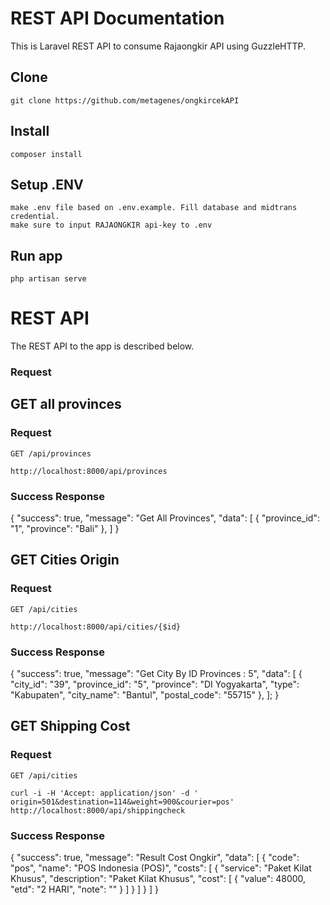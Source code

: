 # REST API Documentation

This is Laravel REST API to consume Rajaongkir API using GuzzleHTTP. 

## Clone 

    git clone https://github.com/metagenes/ongkircekAPI


## Install

    composer install

## Setup .ENV

    make .env file based on .env.example. Fill database and midtrans credential.
    make sure to input RAJAONGKIR api-key to .env

## Run app

    php artisan serve


# REST API

The REST API to the app is described below.

### Request

## GET all provinces

### Request

`GET /api/provinces`

    http://localhost:8000/api/provinces

### Success Response

   {
    "success": true,
    "message": "Get All Provinces",
    "data": [
        {
            "province_id": "1",
            "province": "Bali"
        },
    ]
    }

## GET Cities Origin
### Request
`GET /api/cities`

    http://localhost:8000/api/cities/{$id}

### Success Response

   {
    "success": true,
    "message": "Get City By ID Provinces : 5",
    "data": [
        {
            "city_id": "39",
            "province_id": "5",
            "province": "DI Yogyakarta",
            "type": "Kabupaten",
            "city_name": "Bantul",
            "postal_code": "55715"
        },
    ];
   }


## GET Shipping Cost
### Request
`GET /api/cities`

    curl -i -H 'Accept: application/json' -d ' origin=501&destination=114&weight=900&courier=pos' http://localhost:8000/api/shippingcheck

### Success Response
{
    "success": true,
    "message": "Result Cost Ongkir",
    "data": [
        {
            "code": "pos",
            "name": "POS Indonesia (POS)",
            "costs": [
                {
                    "service": "Paket Kilat Khusus",
                    "description": "Paket Kilat Khusus",
                    "cost": [
                        {
                            "value": 48000,
                            "etd": "2 HARI",
                            "note": ""
                        }
                    ]
                }
            ]
        }
    ]
}
